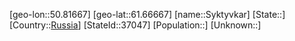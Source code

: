 ﻿---
location: [61.66667,50.81667]
type: City
tags:
- geo/City


SpocWebEntityId: 37067
isDeleted: false
confidential: public

---
[geo-lon::50.81667]
[geo-lat::61.66667]
[name::Syktyvkar]
[State::]
[Country::[Russia](geo/Continent/Europe/Russia.md)]
[StateId::37047]
[Population::]
[Unknown::]

